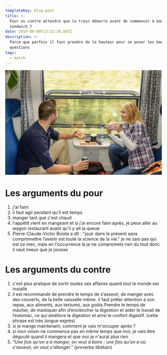 ```yaml
---
templateKey: blog-post
title: >-
  Pour ou contre attendre que le train démarre avant de commencer à manger son
  sandwich ?
date: 2019-09-09T13:22:30.897Z
description: >-
  Parce que parfois il faut prendre de la hauteur pour se poser les bonnes
  questions
tags:
  - match
---
```

![](/static/img/depositphotos_17417839-stock-photo-man-looking-out-the-train.jpg)

# **Les arguments du pour**

1. j'ai faim
2. il faut agir pendant qu'il est temps
3. manger tant que c'est chaud
4. l'appétit vient en mangeant et si j'ai encore faim après, je peux aller au wagon restaurant avant qu'il y ait la queue
5. Pierre-Claude-Victor Boiste a dit : "jouir dans le présent sans compromettre l’avenir est toute la science de la vie." je ne sais pas qui est ce mec, mais en l'occurrence là je ne compromets rien du tout donc il vaut mieux que je jouisse

# Les arguments du contre

1. c'est plus pratique de sortir toutes ses affaires quand tout le monde est installé
2. il est recommandé de prendre le temps de s’asseoir, de manger avec des couverts, de la belle vaisselle même. il faut prêter attention à son repas, aux aliments, aux textures, aux goûts.Prendre le temps de mâcher, de mastiquer afin d’enclencher la digestion et aider le travail de l’estomac, ce qui améliore la digestion et ainsi le confort digestif. (cette phrase est très longue exprès)
3. si je mange maintenant, comment je vais m'occuper après ?
4. si mon voisin ne commence pas en même temps que moi, je vais être dégouté quand il mangera et que moi je n'aurai plus rien
5. _"Une fois qu'on a à manger, on veut à boire ; une fois qu'on a où s'asseoir, on veut s'allonger."_ (proverbe tibétain)
